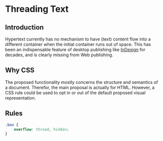 
# Threading Text

## Introduction

Hypertext currently has no mechanism to have (text) content flow into a different container when the initial container runs out of space. This has been an indispensable feature of desktop publishing like [InDesign](https://helpx.adobe.com/indesign/using/threading-text.html) for decades, and is clearly missing from Web publishing.

## Why CSS

The proposed functionality mostly concerns the structure and semantics of a document. Therefor, the main proposal is actually for HTML. However, a CSS rule could be used to opt in or out of the default proposed visual representation.

## Rules

```CSS
.box {
    overflow: thread, hidden;
}
```

